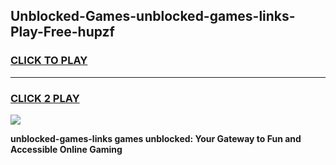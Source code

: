 
## Unblocked-Games-unblocked-games-links-Play-Free-hupzf
<h3>
<a href="https://premium76.site?title=unblocked-games-links&ref=18A1">CLICK TO PLAY</a></h3>
<hr>

<h3>
<a href="https://premium76.site?title=unblocked-games-links&ref=18A1">CLICK 2 PLAY</a>
  
</h3>

<a href="https://premium76.site?title=unblocked-games-links&ref=18A1"><img src="https://clearcache.store/games.png"></a>


**unblocked-games-links games unblocked: Your Gateway to Fun and Accessible Online Gaming**
